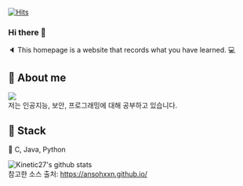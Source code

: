 [![Hits](https://hits.seeyoufarm.com/api/count/incr/badge.svg?url=https%3A%2F%2Fgithub.com%2Flupinus00%2Fhit-counter&count_bg=%2356D3FF&title_bg=%239C8A8A&icon=gnubash.svg&icon_color=%23D7CDCD&title=visitor&edge_flat=false)](https://hits.seeyoufarm.com)
### Hi there 👋
:speaker: This homepage is a website that records what you have learned. :computer:

## :whale: About me
<a href="https://lupinus00.github.io/"><img src="https://img.shields.io/badge/BLOG-yellow?&style=flat&logo=github&logoColor=black" style="height : auto; margin-right : 2px;"/></a>
<br>
저는 인공지능, 보안, 프로그래밍에 대해 공부하고 있습니다.
<br>
## :whale2: Stack

:dolphin: C, Java, Python
<br>

![Kinetic27's github stats](https://github-readme-stats.vercel.app/api?username=lupinus00&show_icons=true)
<br>
참고한 소스 출처: https://ansohxxn.github.io/
